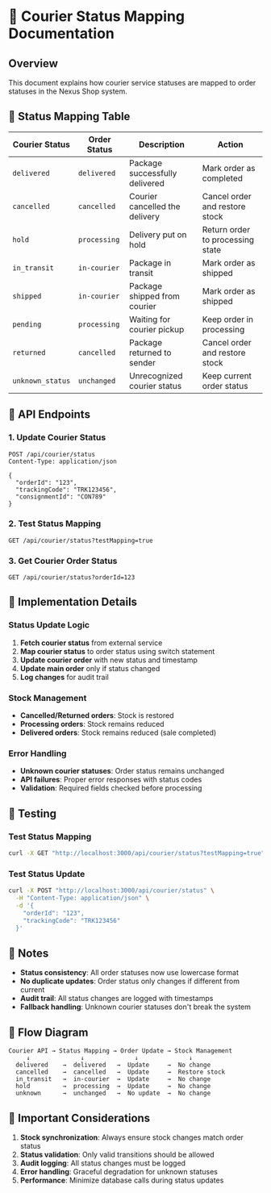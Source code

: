 # 🚚 Courier Status Mapping Documentation

## Overview
This document explains how courier service statuses are mapped to order statuses in the Nexus Shop system.

## 🔄 Status Mapping Table

| Courier Status | Order Status | Description | Action |
|----------------|--------------|-------------|---------|
| `delivered` | `delivered` | Package successfully delivered | Mark order as completed |
| `cancelled` | `cancelled` | Courier cancelled the delivery | Cancel order and restore stock |
| `hold` | `processing` | Delivery put on hold | Return order to processing state |
| `in_transit` | `in-courier` | Package in transit | Mark order as shipped |
| `shipped` | `in-courier` | Package shipped from courier | Mark order as shipped |
| `pending` | `processing` | Waiting for courier pickup | Keep order in processing |
| `returned` | `cancelled` | Package returned to sender | Cancel order and restore stock |
| `unknown_status` | `unchanged` | Unrecognized courier status | Keep current order status |

## 📡 API Endpoints

### 1. Update Courier Status
```http
POST /api/courier/status
Content-Type: application/json

{
  "orderId": "123",
  "trackingCode": "TRK123456",
  "consignmentId": "CON789"
}
```

### 2. Test Status Mapping
```http
GET /api/courier/status?testMapping=true
```

### 3. Get Courier Order Status
```http
GET /api/courier/status?orderId=123
```

## 🔧 Implementation Details

### Status Update Logic
1. **Fetch courier status** from external service
2. **Map courier status** to order status using switch statement
3. **Update courier order** with new status and timestamp
4. **Update main order** only if status changed
5. **Log changes** for audit trail

### Stock Management
- **Cancelled/Returned orders**: Stock is restored
- **Processing orders**: Stock remains reduced
- **Delivered orders**: Stock remains reduced (sale completed)

### Error Handling
- **Unknown courier statuses**: Order status remains unchanged
- **API failures**: Proper error responses with status codes
- **Validation**: Required fields checked before processing

## 🧪 Testing

### Test Status Mapping
```bash
curl -X GET "http://localhost:3000/api/courier/status?testMapping=true"
```

### Test Status Update
```bash
curl -X POST "http://localhost:3000/api/courier/status" \
  -H "Content-Type: application/json" \
  -d '{
    "orderId": "123",
    "trackingCode": "TRK123456"
  }'
```

## 📝 Notes

- **Status consistency**: All order statuses now use lowercase format
- **No duplicate updates**: Order status only changes if different from current
- **Audit trail**: All status changes are logged with timestamps
- **Fallback handling**: Unknown courier statuses don't break the system

## 🔄 Flow Diagram

```
Courier API → Status Mapping → Order Update → Stock Management
     ↓              ↓              ↓              ↓
  delivered    →  delivered   →  Update     →  No change
  cancelled    →  cancelled   →  Update     →  Restore stock
  in_transit   →  in-courier  →  Update     →  No change
  hold         →  processing  →  Update     →  No change
  unknown      →  unchanged   →  No update  →  No change
```

## 🚨 Important Considerations

1. **Stock synchronization**: Always ensure stock changes match order status
2. **Status validation**: Only valid transitions should be allowed
3. **Audit logging**: All status changes must be logged
4. **Error handling**: Graceful degradation for unknown statuses
5. **Performance**: Minimize database calls during status updates
